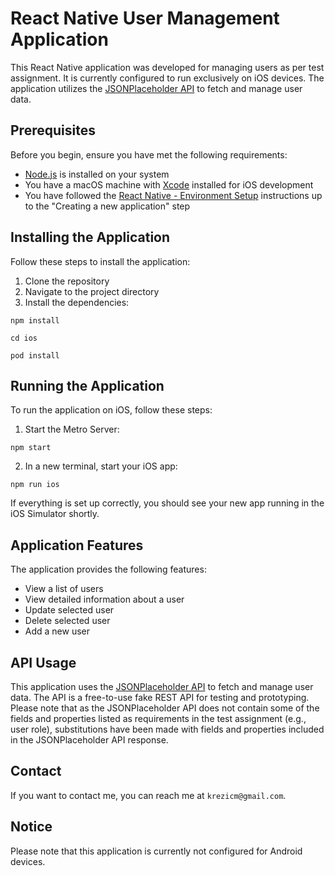# React Native User Management Application

This React Native application was developed for managing users as per test assignment. It is currently configured to run exclusively on iOS devices. The application utilizes the [JSONPlaceholder API](https://jsonplaceholder.typicode.com/) to fetch and manage user data.

## Prerequisites

Before you begin, ensure you have met the following requirements:

- [Node.js](https://nodejs.org/en/download/) is installed on your system
- You have a macOS machine with [Xcode](https://developer.apple.com/xcode/) installed for iOS development
- You have followed the [React Native - Environment Setup](https://reactnative.dev/docs/environment-setup) instructions up to the "Creating a new application" step

## Installing the Application

Follow these steps to install the application:

1. Clone the repository
2. Navigate to the project directory
3. Install the dependencies:

`npm install`

`cd ios`

`pod install`

## Running the Application

To run the application on iOS, follow these steps:

1. Start the Metro Server:

`npm start`

2. In a new terminal, start your iOS app:

`npm run ios`

If everything is set up correctly, you should see your new app running in the iOS Simulator shortly.

## Application Features

The application provides the following features:

- View a list of users
- View detailed information about a user
- Update selected user
- Delete selected user
- Add a new user

## API Usage

This application uses the [JSONPlaceholder API](https://jsonplaceholder.typicode.com/) to fetch and manage user data. The API is a free-to-use fake REST API for testing and prototyping. Please note that as the JSONPlaceholder API does not contain some of the fields and properties listed as requirements in the test assignment (e.g., user role), substitutions have been made with fields and properties included in the JSONPlaceholder API response.

## Contact

If you want to contact me, you can reach me at `krezicm@gmail.com`.

## Notice

Please note that this application is currently not configured for Android devices.

